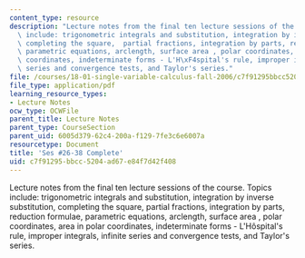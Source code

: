 ```yaml
---
content_type: resource
description: "Lecture notes from the final ten lecture sessions of the course.  Topics\
  \ include: trigonometric integrals and substitution, integration by inverse substitution,\
  \ completing the square,  partial fractions, integration by parts, reduction formulae,\
  \ parametric equations, arclength, surface area , polar coordinates, area in polar\
  \ coordinates, indeterminate forms - L'H\xF4spital's rule, improper integrals, infinite\
  \ series and convergence tests, and Taylor's series."
file: /courses/18-01-single-variable-calculus-fall-2006/c7f91295bbcc5204ad67e84f7d42f408_unit4_oct3_08.pdf
file_type: application/pdf
learning_resource_types:
- Lecture Notes
ocw_type: OCWFile
parent_title: Lecture Notes
parent_type: CourseSection
parent_uid: 6005d379-62c4-200a-f129-7fe3c6e6007a
resourcetype: Document
title: 'Ses #26-38 Complete'
uid: c7f91295-bbcc-5204-ad67-e84f7d42f408
---
```

Lecture notes from the final ten lecture sessions of the course.  Topics include: trigonometric integrals and substitution, integration by inverse substitution, completing the square,  partial fractions, integration by parts, reduction formulae, parametric equations, arclength, surface area , polar coordinates, area in polar coordinates, indeterminate forms - L'Hôspital's rule, improper integrals, infinite series and convergence tests, and Taylor's series.

